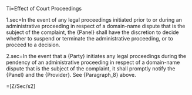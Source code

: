 Ti=Effect of Court Proceedings

1.sec=In the event of any legal proceedings initiated prior to or during an administrative proceeding in respect of a domain-name dispute that is the subject of the complaint, the {Panel} shall have the discretion to decide whether to suspend or terminate the administrative proceeding, or to proceed to a decision.

2.sec=In the event that a {Party} initiates any legal proceedings during the pendency of an administrative proceeding in respect of a domain-name dispute that is the subject of the complaint, it shall promptly notify the {Panel} and the {Provider}. See {Paragraph_8} above.

=[Z/Sec/s2]
